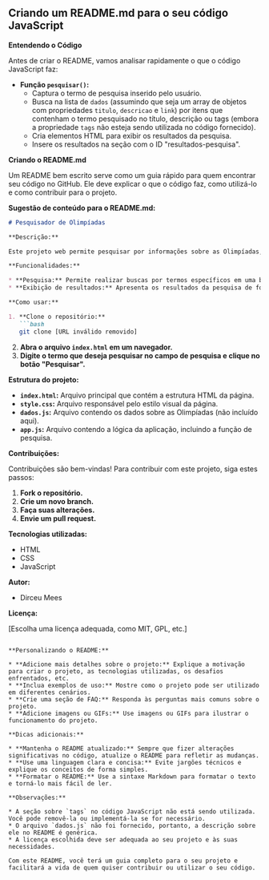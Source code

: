 ## Criando um README.md para o seu código JavaScript

**Entendendo o Código**

Antes de criar o README, vamos analisar rapidamente o que o código JavaScript faz:

* **Função `pesquisar()`:**
  * Captura o termo de pesquisa inserido pelo usuário.
  * Busca na lista de `dados` (assumindo que seja um array de objetos com propriedades `titulo`, `descricao` e `link`) por itens que contenham o termo pesquisado no título, descrição ou tags (embora a propriedade `tags` não esteja sendo utilizada no código fornecido).
  * Cria elementos HTML para exibir os resultados da pesquisa.
  * Insere os resultados na seção com o ID "resultados-pesquisa".

**Criando o README.md**

Um README bem escrito serve como um guia rápido para quem encontrar seu código no GitHub. Ele deve explicar o que o código faz, como utilizá-lo e como contribuir para o projeto.

**Sugestão de conteúdo para o README.md:**

```markdown
# Pesquisador de Olimpíadas

**Descrição:**

Este projeto web permite pesquisar por informações sobre as Olimpíadas, filtrando os resultados por título e descrição.

**Funcionalidades:**

* **Pesquisa:** Permite realizar buscas por termos específicos em uma base de dados de informações sobre as Olimpíadas.
* **Exibição de resultados:** Apresenta os resultados da pesquisa de forma clara e concisa, com título, descrição e link para mais informações.

**Como usar:**

1. **Clone o repositório:**
   ```bash
   git clone [URL inválido removido]
   ```
2. **Abra o arquivo `index.html` em um navegador.**
3. **Digite o termo que deseja pesquisar no campo de pesquisa e clique no botão "Pesquisar".**

**Estrutura do projeto:**

* **`index.html`:** Arquivo principal que contém a estrutura HTML da página.
* **`style.css`:** Arquivo responsável pelo estilo visual da página.
* **`dados.js`:** Arquivo contendo os dados sobre as Olimpíadas (não incluído aqui).
* **`app.js`:** Arquivo contendo a lógica da aplicação, incluindo a função de pesquisa.

**Contribuições:**

Contribuições são bem-vindas! Para contribuir com este projeto, siga estes passos:

1. **Fork o repositório.**
2. **Crie um novo branch.**
3. **Faça suas alterações.**
4. **Envie um pull request.**

**Tecnologias utilizadas:**

* HTML
* CSS
* JavaScript

**Autor:**

* Dirceu Mees

**Licença:**

[Escolha uma licença adequada, como MIT, GPL, etc.]

```

**Personalizando o README:**

* **Adicione mais detalhes sobre o projeto:** Explique a motivação para criar o projeto, as tecnologias utilizadas, os desafios enfrentados, etc.
* **Inclua exemplos de uso:** Mostre como o projeto pode ser utilizado em diferentes cenários.
* **Crie uma seção de FAQ:** Responda às perguntas mais comuns sobre o projeto.
* **Adicione imagens ou GIFs:** Use imagens ou GIFs para ilustrar o funcionamento do projeto.

**Dicas adicionais:**

* **Mantenha o README atualizado:** Sempre que fizer alterações significativas no código, atualize o README para refletir as mudanças.
* **Use uma linguagem clara e concisa:** Evite jargões técnicos e explique os conceitos de forma simples.
* **Formatar o README:** Use a sintaxe Markdown para formatar o texto e torná-lo mais fácil de ler.

**Observações:**

* A seção sobre `tags` no código JavaScript não está sendo utilizada. Você pode removê-la ou implementá-la se for necessário.
* O arquivo `dados.js` não foi fornecido, portanto, a descrição sobre ele no README é genérica.
* A licença escolhida deve ser adequada ao seu projeto e às suas necessidades.

Com este README, você terá um guia completo para o seu projeto e facilitará a vida de quem quiser contribuir ou utilizar o seu código.
